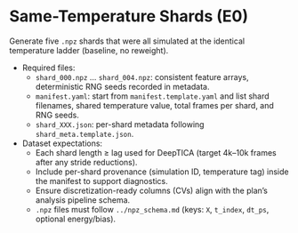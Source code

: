 # Same-Temperature Shards (E0)

Generate five `.npz` shards that were all simulated at the identical temperature ladder (baseline, no reweight).

- Required files:
  - `shard_000.npz` … `shard_004.npz`: consistent feature arrays, deterministic RNG seeds recorded in metadata.
  - `manifest.yaml`: start from `manifest.template.yaml` and list shard filenames, shared temperature value, total frames per shard, and RNG seeds.
  - `shard_XXX.json`: per-shard metadata following `shard_meta.template.json`.
- Dataset expectations:
  - Each shard length ≥ lag used for DeepTICA (target 4k–10k frames after any stride reductions).
  - Include per-shard provenance (simulation ID, temperature tag) inside the manifest to support diagnostics.
  - Ensure discretization-ready columns (CVs) align with the plan’s analysis pipeline schema.
  - `.npz` files must follow `../npz_schema.md` (keys: `X`, `t_index`, `dt_ps`, optional energy/bias).
